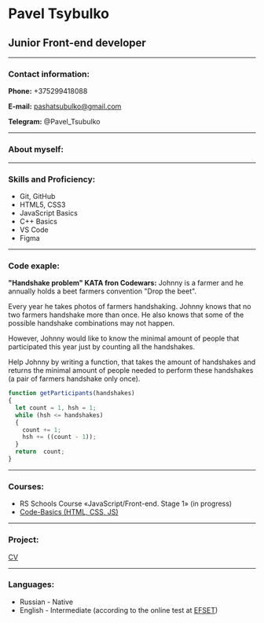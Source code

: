 # Pavel Tsybulko
## Junior Front-end developer

***

### Contact information:

**Phone:** +375299418088

**E-mail:** pashatsubulko@gmail.com

**Telegram:** @Pavel_Tsubulko

***

### About myself:

***

### Skills and Proficiency:

* Git, GitHub
* HTML5, CSS3
* JavaScript Basics
* C++ Basics
* VS Code
* Figma

***

### Code exaple:
**"Handshake problem" KATA fron Codewars:** Johnny is a farmer and he annually holds a beet farmers convention "Drop the beet".

Every year he takes photos of farmers handshaking. Johnny knows that no two farmers handshake more than once. He also knows that some of the possible handshake combinations may not happen.

However, Johnny would like to know the minimal amount of people that participated this year just by counting all the handshakes.

Help Johnny by writing a function, that takes the amount of handshakes and returns the minimal amount of people needed to perform these handshakes (a pair of farmers handshake only once).

```js
function getParticipants(handshakes)
{
  let count = 1, hsh = 1;
  while (hsh <= handshakes) 
  {
    count += 1;
    hsh += ((count - 1));
  }
  return  count;
} 
```

***

### Courses:

* RS Schools Course «JavaScript/Front-end. Stage 1» (in progress)
* [Code-Basics (HTML, CSS, JS)](https://ru.code-basics.com/)

***

### Project:

[CV](https://github.com/Tsubulko/rsschool-cv)

***

### Languages:

* Russian - Native 
* English - Intermediate (according to the online test at [EFSET](www.efset.org))